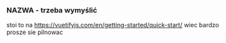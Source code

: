 ### NAZWA - trzeba wymyślić
stoi to na https://vuetifyjs.com/en/getting-started/quick-start/
wiec bardzo prosze sie pilnowac
